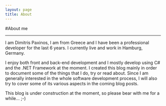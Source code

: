 ```yaml
---
layout: page
title: About
---
```


#About me

---

I am Dimitris Paxinos, I am from Greece and I have been a professional developer for the last 6 years. I currently live and work in Hamburg, Germany.

I enjoy both front and back-end development and I mostly develop using C# and the .NET Framework at the moment. I created this blog mainly in order to document some of the things that I do, try or read about. Since I am generally interested in the whole software development process, I will also try to cover some of its various aspects in the coming blog posts.

This blog is under construction at the moment, so please bear with me for a while... ;-)

